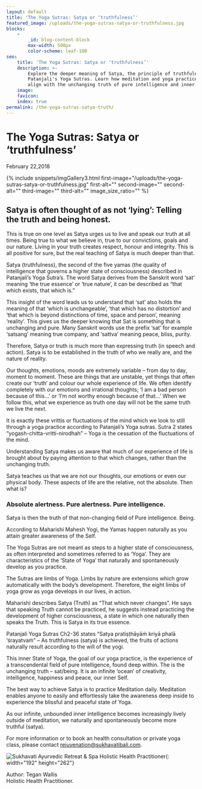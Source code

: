 ```yaml
---
layout: default
title: 'The Yoga Sutras: Satya or ‘truthfulness’'
featured_image: /uploads/the-yoga-sutras-satya-or-truthfulness.jpg
blocks:
    -
        _id: blog-content-block
        max-width: 500px
        color-scheme: leaf-100
seo:
    title: 'The Yoga Sutras: Satya or ‘truthfulness’'
    description: >-
        Explore the deeper meaning of Satya, the principle of truthfulness from
        Patanjali's Yoga Sutras. Learn how meditation and yoga practices help
        align with the unchanging truth of pure intelligence and inner peace.
    image:
    favicon:
    index: true
permalink: /the-yoga-sutras-satya-truth/
---
```

# The Yoga Sutras: Satya or ‘truthfulness’

February 22,2018

{% include snippets/imgGallery3.html first-image="/uploads/the-yoga-sutras-satya-or-truthfulness.jpg" first-alt="" second-image="" second-alt="" third-image="" third-alt="" image_size_ratio="" %}

## **Satya is often thought of as not ‘lying’: Telling the truth and being honest.**

This is true on one level as Satya urges us to live and speak our truth at all times. Being true to what we believe in, true to our convictions, goals and our nature. Living in your truth creates respect, honour and integrity. This is all positive for sure, but the real teaching of Satya is much deeper than that.

Satya (truthfulness), the second of the five yamas (the quality of intelligence that governs a higher state of consciousness) described in Patanjali’s Yoga Sutra’s. The word Satya derives from the Sanskrit word ‘sat’ meaning ‘the true essence’ or ‘true nature’, it can be described as “that which exists, that which is.”

This insight of the word leads us to understand that ‘sat’ also holds the meaning of that ‘which is unchangeable’, ‘that which has no distortion’ and ‘that which is beyond distinctions of time, space and person’, meaning ‘reality’. This gives us the deeper knowing that Sat is something that is unchanging and pure. Many Sanskrit words use the prefix ‘sat’ for example ‘satsang’ meaning true company, and ‘sattva’ meaning peace, bliss, purity.

Therefore, Satya or truth is much more than expressing truth (in speech and action). Satya is to be established in the truth of who we really are, and the nature of reality.

Our thoughts, emotions, moods are extremely variable – from day to day, moment to moment. These are things that are unstable, yet things that often create our ‘truth’ and colour our whole experience of life. We often identify completely with our emotions and irrational thoughts; ‘I am a bad person because of this…’ or ‘I’m not worthy enough because of that…’ When we follow this, what we experience as truth one day will not be the same truth we live the next.

It is exactly these vrittis or fluctuations of the mind which we look to still through a yoga practice according to Patanjali’s Yoga sutras. Sutra 2 states “yogash-chitta-vritti-nirodhah” – Yoga is the cessation of the fluctuations of the mind.

Understanding Satya makes us aware that much of our experience of life is brought about by paying attention to that which changes, rather than the unchanging truth.

Satya teaches us that we are not our thoughts, our emotions or even our physical body. These aspects of life are the relative, not the absolute. Then what is?

### Absolute alertness. Pure alertness. Pure intelligence.

Satya is then the truth of that non-changing field of Pure intelligence. Being.

According to Maharishi Mahesh Yogi, the Yamas happen naturally as you attain greater awareness of the Self.

The Yoga Sutras are not meant as steps to a higher state of consciousness, as often interpreted and sometimes referred to as ‘Yoga’. They are characteristics of the ‘State of Yoga’ that naturally and spontaneously develop as you practice.

The Sutras are limbs of Yoga. Limbs by nature are extensions which grow automatically with the body’s development. Therefore, the eight limbs of yoga grow as yoga develops in our lives, in action.

Maharishi describes Satya (Truth) as “That which never changes”. He says that speaking Truth cannot be practiced, he suggests instead practicing the development of higher consciousness, a state in which one naturally then speaks the Truth. This is Satya in its true essence.

Patanjali Yoga Sutras Ch2-36 states “Satya pratiṣṭhāyāṁ kriyā phalā ‘śrayatvaṁ” – As truthfulness (satya) is achieved, the fruits of actions naturally result according to the will of the yogi.

This inner State of Yoga, the goal of our yoga practice, is the experience of a transcendental field of pure intelligence, found deep within. The is the unchanging truth – sat/being. It is an infinite ‘ocean’ of creativity, intelligence, happiness and peace, our inner Self.

The best way to achieve Satya is to practice Meditation daily. Meditation enables anyone to easily and effortlessly take the awareness deep inside to experience the blissful and peaceful state of Yoga.

As our infinite, unbounded inner intelligence becomes increasingly lively outside of meditation, we naturally and spontaneously become more truthful (satya).

For more information or to book an health consultation or private yoga class, please contact [rejuvenation@sukhavatibali.com](mailto:rejuvenation@sukhavatibali.com).

![Sukhavati Ayurvedic Retreat &amp; Spa Holistic Health Practitioner](https://www.sukhavatibali.com/wp-content/uploads/2018/10/tegan-final2-2-1500357848-medium.jpg){: width="192" height="262"}

Author: Tegan Wallis<br>Holistic Health Practitioner.